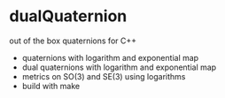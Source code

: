 dualQuaternion
==========

out of the box quaternions for C++

- quaternions with logarithm and exponential map
- dual quaternions with logarithm and exponential map
- metrics on SO(3) and SE(3) using logarithms
- build with make